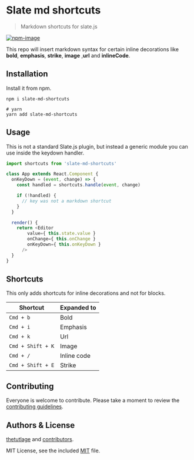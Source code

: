 # Slate md shortcuts
> Markdown shortcuts for slate.js

[![npm-image]][npm-url]

This repo will insert markdown syntax for certain inline decorations like **bold**, **emphasis**, **strike**, **image** ,**url** and **inlineCode**.

## Installation
Install it from npm.

```shell
npm i slate-md-shortcuts

# yarn
yarn add slate-md-shortcuts
```

## Usage
This is not a standard Slate.js plugin, but instead a generic module you can use inside the keydown handler.

```js
import shortcuts from 'slate-md-shortcuts'

class App extends React.Component {
  onKeyDown = (event, change) => {
    const handled = shortcuts.handle(event, change)

    if (!handled) {
      // key was not a markdown shortcut
    }
  }

  render() {
    return <Editor
        value={ this.state.value }
        onChange={ this.onChange }
        onKeyDown={ this.onKeyDown }
      />
  }
}
```

## Shortcuts
This only adds shortcuts for inline decorations and not for blocks.

| Shortcut | Expanded to |
|---------|---------|
| `Cmd + b` | Bold |
| `Cmd + i` | Emphasis |
| `Cmd + k` | Url |
| `Cmd + Shift + K` | Image |
| `Cmd + /` | Inline code |
| `Cmd + Shift + E` | Strike |

## Contributing
Everyone is welcome to contribute. Please take a moment to review the [contributing guidelines](CONTRIBUTING.md).

## Authors & License
[thetutlage](https://github.com/thetutlage) and [contributors](https://github.com/dimerapp/slate-md-shortcuts/graphs/contributors).

MIT License, see the included [MIT](LICENSE.md) file.

[npm-image]: https://img.shields.io/npm/v/slate-md-shortcuts.svg?style=flat-square&logo=npm
[npm-url]: https://npmjs.org/package/slate-md-shortcuts "npm"
